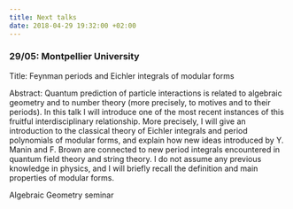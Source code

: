 ```yaml
---
title: Next talks
date: 2018-04-29 19:32:00 +02:00
---
```


### 29/05: Montpellier University

Title: Feynman periods and Eichler integrals of modular forms

Abstract: Quantum prediction of particle interactions is related to algebraic geometry and to number theory (more precisely, to motives and to their periods). In this talk I will introduce one of the most recent instances of this fruitful interdisciplinary relationship. More precisely, I will give an introduction to the classical theory of Eichler integrals and period polynomials of modular forms, and explain how new ideas introduced by Y. Manin and F. Brown are connected to new period integrals encountered in quantum field theory and string theory. I do not assume any previous knowledge in physics, and I will briefly recall the definition and main properties of modular forms.

Algebraic Geometry seminar
